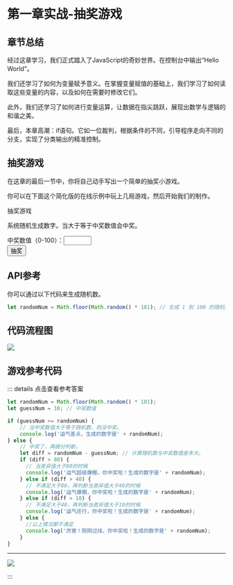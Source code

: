 # 第一章实战-抽奖游戏

## 章节总结

经过这章学习，我们正式踏入了JavaScript的奇妙世界。在控制台中输出“Hello World”。

我们还学习了如何为变量赋予意义。在掌握变量赋值的基础上，我们学习了如何读取这些变量的内容，以及如何在需要时修改它们。

此外，我们还学习了如何进行变量运算，让数据在指尖跳跃，展现出数学与逻辑的和谐之美。

最后，本章高潮：if语句。它如一位裁判，根据条件的不同，引导程序走向不同的分支，实现了分类输出的精准控制。


##  抽奖游戏

在这章的最后一节中，你将自己动手写出一个简单的抽奖小游戏。

你可以在下面这个简化版的在线示例中玩上几局游戏，然后开始我们的制作。

<div :class="$style.demo">
  <p :class="$style.demo_title">抽奖游戏</p>
  <p :class="$style.demo_intro">系统随机生成数字。当大于等于中奖数值会中奖。</p>
  <div :class="$style.demo_input_box">
    中奖数值（0-100）：<input type="number" min="0" max="100" v-model="guessNum" @keyup.enter="ok" />
  </div>
  <div :class="$style.demo_btns">
    <button :class="$style.demo_ok" @click="ok">抽奖</button>
  </div>
</div>

##  API参考
你可以通过以下代码来生成随机数。
```javascript
let randomNum = Math.floor(Math.random() * 101); // 生成 1 到 100 的随机整数
```

##  代码流程图
![](/QQ20240918-200535.png)

##  游戏参考代码

::: details 点击查看参考答案
```javascript
let randomNum = Math.floor(Math.random() * 101); 
let guessNum = 10; // 中奖数值

if (guessNum >= randomNum) {  
    // 当中奖数值大于等于随机数，则没中奖。
    console.log('运气差点，生成的数字是' + randomNum);
} else {
    // 中奖了，再细分判断。
    let diff = randomNum - guessNum; // 计算随机数与中奖数值差多大。
    if (diff > 80) {  
      // 当差异值大于80的时候
      console.log('运气超级爆棚，你中奖啦！生成的数字是' + randomNum);
    } else if (diff > 40) {  
      // 不满足大于80，再判断当差异值大于40的时候
      console.log('运气爆棚，你中奖啦！生成的数字是' + randomNum);
    } else if (diff > 10) {  
      // 不满足大于40，再判断当差异值大于10的时候
      console.log('运气还行，你中奖啦！生成的数字是' + randomNum);
    } else {  
      //以上情况都不满足
      console.log('厉害！刚刚过线，你中奖啦！生成的数字是' + randomNum);
    }
}
```
---
![](/QQ20240918-201428.png)

::: 








<script setup>
  import { ref } from 'vue';
  let randomNum = 0;
  const guessNum = ref(0);
  guessNum.value = null;
  function ok(){
    if(!guessNum.value){
      return alert('请先输入中奖数值，范围：0-100');
    }
    randomNum = Math.floor(Math.random()*101);

    if (guessNum.value >= randomNum) {
        alert('运气差点，生成的数字是' + randomNum);
    } else {
        // 计算差异值。
        let diff = randomNum - guessNum.value;
        if (diff > 80) {
            alert('运气超级爆棚，你中奖啦！生成的数字是' + randomNum);
        } else if (diff > 40) {
            alert('运气爆棚，你中奖啦！生成的数字是' + randomNum);
        } else if (diff > 10) {
            alert('运气还行，你中奖啦！生成的数字是' + randomNum);
        } else {
            alert('厉害！刚刚过线，你中奖啦！生成的数字是' + randomNum);
        }
    }
  }
</script>

<style module>
.demo {
  width: 70%;
  /* height: 200px; */
  background-color: #f0f0f0;
  color: #0e0e0e;
  border-radius: 5px;
  margin: auto;
  display: flex;
  flex-direction: column;
  justify-content: space-evenly;
}
.demo_title {
  font-size: 25px;
  text-align: center;
}
.demo_intro {
  margin: 0px !important;
  color: #0f0f0f;
  padding: 0px 20px 0px 20px;
}
.demo_btns {
  display: flex;
  justify-content: center;
}
.demo button {
  background-color: #388e3c;
  width: 100px;
  margin: 10px;
}
.demo input {
  border-bottom: 2px solid #336699;
  width: 100px;
}
.demo_input_box{
  align-self: center;
}
</style>